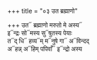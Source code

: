 +++
title = "०३ उत ब्रह्माणो"

+++
उत᳓ ब्रह्माणो मरुतो मे अस्य᳓  
इ᳓न्द्रः सो᳓मस्य सु᳓षुतस्य पेयाः  
त᳓द् धि᳓ हव्य᳓म् म᳓नुषे गा᳓ अ᳓विन्दद्  
अ᳓हन्न् अ᳓हिम् पपिवाँ᳓ इ᳓न्द्रो अस्य